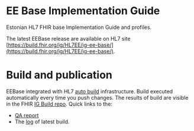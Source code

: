 # EE Base Implementation Guide
Estonian HL7 FHIR base Implementation Guide and profiles.

The latest EEBase release are available on HL7 site [https://build.fhir.org/ig/HL7EE/ig-ee-base/](https://build.fhir.org/ig/HL7EE/ig-ee-base/).

# Build and publication
EEBase integrated with HL7 [auto build](https://github.com/FHIR/auto-ig-builder) infrastructure.
Build executed automatically every time you push changes. The results of build are visible in the FHIR [IG Build repo](https://fhir.github.io/auto-ig-builder/builds.html).
Quick links to the:
- [QA report](https://build.fhir.org/ig/HL7EE/ig-ee-base/qa.html) 
- The [log](https://build.fhir.org/ig/HL7EE/ig-ee-base/branches/master/build.log) of latest build.

